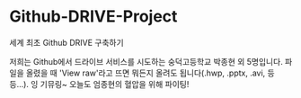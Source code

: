 # Github-DRIVE-Project
세계 최초 Github DRIVE 구축하기

 저희는 Github에서 드라이브 서비스를 시도하는 숭덕고등학교 박종현 외 5명입니다.
 파일을 올렸을 때 'View raw'라고 뜨면 뭐든지 올려도 됩니다(.hwp, .pptx, .avi, 등등...).
 잉 기뮤링~ 오늘도 엄종현의 혈압을 위해 파이팅!
